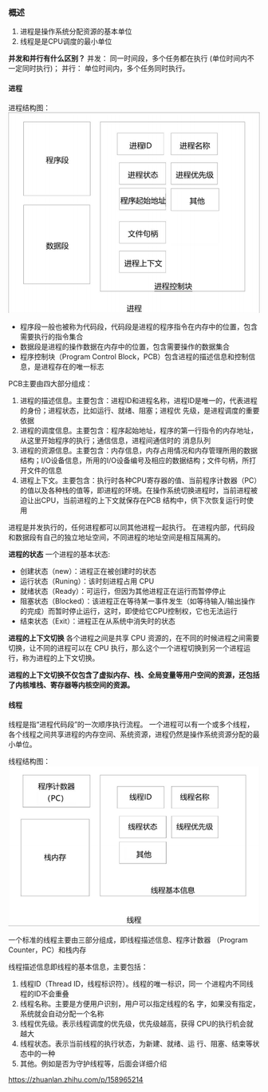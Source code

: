 ### 概述
1. 进程是操作系统分配资源的基本单位
2. 线程是是CPU调度的最小单位

**并发和并⾏有什么区别？**
并发： 同一时间段，多个任务都在执行 (单位时间内不一定同时执行)；
并行： 单位时间内，多个任务同时执行。

#### 进程

进程结构图：
![进程的结构图：](https://raw.githubusercontent.com/qinguan1/qinguan1.github.io/main/docs/assets/img/qinguan/进程结构图.png)

- 程序段一般也被称为代码段，代码段是进程的程序指令在内存中的位置，包含需要执行的指令集合
- 数据段是进程的操作数据在内存中的位置，包含需要操作的数据集合
- 程序控制块（Program Control Block，PCB）包含进程的描述信息和控制信息，是进程存在的唯一标志

PCB主要由四大部分组成：
1. 进程的描述信息。主要包含：进程ID和进程名称，进程ID是唯一的，代表进程的身份；进程状态，比如运行、就绪、阻塞；进程优 先级，是进程调度的重要依据
2. 进程的调度信息。主要包含：程序起始地址，程序的第一行指令的内存地址，从这里开始程序的执行；通信信息，进程间通信时的 消息队列
3. 进程的资源信息。主要包含：内存信息，内存占用情况和内存管理所用的数据结构；I/O设备信息，所用的I/O设备编号及相应的数据结构；文件句柄，所打开文件的信息
4. 进程上下文。主要包含：执行时各种CPU寄存器的值、当前程序计数器（PC）的值以及各种栈的值等，即进程的环境。在操作系统切换进程时，当前进程被迫让出CPU，当前进程的上下文就保存在PCB 结构中，供下次恢复运行时使用

进程是并发执行的，任何进程都可以同其他进程一起执行。
在进程内部，代码段和数据段有自己的独立地址空间，不同进程的地址空间是相互隔离的。

**进程的状态**
一个进程的基本状态:
- 创建状态（new）：进程正在被创建时的状态
- 运行状态（Runing）：该时刻进程占用 CPU
- 就绪状态（Ready）：可运行，但因为其他进程正在运行而暂停停止
- 阻塞状态（Blocked）：该进程正在等待某一事件发生（如等待输入/输出操作的完成）而暂时停止运行，这时，即使给它CPU控制权，它也无法运行
- 结束状态（Exit）：进程正在从系统中消失时的状态

**进程的上下文切换**
各个进程之间是共享 CPU 资源的，在不同的时候进程之间需要切换，让不同的进程可以在 CPU 执行，那么这个一个进程切换到另一个进程运行，称为进程的上下文切换。

**进程的上下文切换不仅包含了虚拟内存、栈、全局变量等用户空间的资源，还包括了内核堆栈、寄存器等内核空间的资源。**

#### 线程

线程是指“进程代码段”的一次顺序执行流程。
一个进程可以有一个或多个线程，各个线程之间共享进程的内存空间、系统资源，进程仍然是操作系统资源分配的最小单位。

线程结构图：
![线程的结构图：](https://raw.githubusercontent.com/qinguan1/qinguan1.github.io/main/docs/assets/img/qinguan/线程结构图.png)

一个标准的线程主要由三部分组成，即线程描述信息、程序计数器 （Program Counter，PC）和栈内存

线程描述信息即线程的基本信息，主要包括： 
1. 线程ID（Thread ID，线程标识符）。线程的唯一标识，同一 个进程内不同线程的ID不会重叠
2. 线程名称。主要是方便用户识别，用户可以指定线程的名 字，如果没有指定，系统就会自动分配一个名称
3. 线程优先级。表示线程调度的优先级，优先级越高，获得 CPU的执行机会就越大
4. 线程状态。表示当前线程的执行状态，为新建、就绪、运 行、阻塞、结束等状态中的一种
5. 其他。例如是否为守护线程等，后面会详细介绍





https://zhuanlan.zhihu.com/p/158965214











